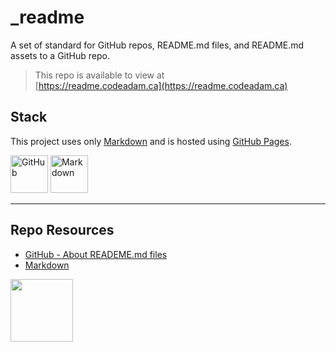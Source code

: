 # _readme

A set of standard for GitHub repos, README.md files, and README.md assets to a GitHub repo. 

> This repo is available to view at  
> [https://readme.codeadam.ca](https://readme.codeadam.ca)

## Stack

This project uses only [Markdown](https://www.markdownguide.org/) and is hosted using [GitHub Pages](https://pages.github.com/).

<div class="background: white;">
<img src="https://console.codeadam.ca/storage/topics/tFh07vj4ViTFLwEDtelLdCmcxNr2cMyz0BGcxBDp.png" alt="GitHub" width="60"> <img src="https://console.codeadam.ca/storage/topics/66RHQEYVThWWidxp6dYKomEJO9btDhCgebmjK53I.png" alt="Markdown" width="60">
</div>

---

## Repo Resources

- [GitHub - About READEME.md files](https://docs.github.com/en/repositories/managing-your-repositorys-settings-and-features/customizing-your-repository/about-readmes)
- [Markdown](https://www.markdownguide.org/)

<a href="https://codeadam.ca">
<img src="https://codeadam.ca/images/code-block.png" width="100">
</a>
